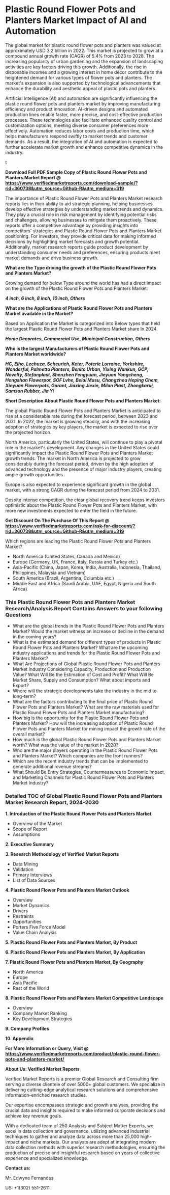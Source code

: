 <meta name="title" content="Global Plastic Round Flower Pots and Planters Market Impact of AI and Automation"><meta name="description" content="The global market for plastic round flower pots and planters was valued at approximately USD 3.2 billion in 2022. This market is projected to grow at a compound annual"><meta name="title" content="Plastic Round Flower Pots and Planters Market Size, Share, Scope, Trends, Growth, Opportunities, Analysis, Forecast"><h1>Plastic Round Flower Pots and Planters Market Impact of AI and Automation</h1><p>The global market for plastic round flower pots and planters was valued at approximately USD 3.2 billion in 2022. This market is projected to grow at a compound annual growth rate (CAGR) of 5.4% from 2023 to 2028. The increasing popularity of urban gardening and the expansion of landscaping activities are key factors driving this growth. Additionally, the rise in disposable incomes and a growing interest in home décor contribute to the heightened demand for various types of flower pots and planters. The market's expansion is also supported by technological advancements that enhance the durability and aesthetic appeal of plastic pots and planters.</p><p>Artificial Intelligence (AI) and automation are significantly influencing the plastic round flower pots and planters market by improving manufacturing efficiency and product innovation. AI-driven designs and automated production lines enable faster, more precise, and cost-effective production processes. These technologies also facilitate enhanced quality control and customization options, meeting diverse consumer preferences more effectively. Automation reduces labor costs and production time, which helps manufacturers respond swiftly to market trends and customer demands. As a result, the integration of AI and automation is expected to further accelerate market growth and enhance competitive dynamics in the industry.</p>t</p><p id="" class=""><strong>Download Full PDF Sample Copy of Plastic Round Flower Pots and Planters Market Report @ <a href="https://www.verifiedmarketreports.com/download-sample/?rid=360738&utm_source=Github-R&utm_medium=319" target="_blank">https://www.verifiedmarketreports.com/download-sample/?rid=360738&utm_source=Github-R&utm_medium=319</a></strong></p><p>The importance of&nbsp;Plastic Round Flower Pots and Planters Market research reports lies in their ability to aid strategic planning, helping businesses develop effective strategies by understanding market trends and dynamics. They play a crucial role in risk management by identifying potential risks and challenges, allowing businesses to mitigate them proactively. These reports offer a competitive advantage by providing insights into competitors' strategies and Plastic Round Flower Pots and Planters Market positioning. For investors, they provide critical data for making informed decisions by highlighting market forecasts and growth potential. Additionally, market research reports guide product development by understanding consumer needs and preferences, ensuring products meet market demands and drive business growth.</p><p><strong>What are the&nbsp;Type driving the growth of the Plastic Round Flower Pots and Planters Market?</strong></p><p id="" class="">Growing demand for below Type around the world has had a direct impact on the growth of the Plastic Round Flower Pots and Planters Market:</p><em><strong>4 inch, 6 inch, 8 inch, 10 inch, Others</strong></em></p><strong>What are the&nbsp;Applications&nbsp;of Plastic Round Flower Pots and Planters Market available in the Market?</strong></p><p id="" class="">Based on Application the Market is categorized into Below types that held the largest Plastic Round Flower Pots and Planters Market share In 2024.</p><em><strong>Home Decorates, Commercial Use, Municipal Construction, Others</strong></em></p><strong>Who is the largest Manufacturers of Plastic Round Flower Pots and Planters Market worldwide?</strong></p><p><em><strong>HC, Elho, Lechuza, Scheurich, Keter, Poterie Lorraine, Yorkshire, Wonderful, Palmetto Planters, Benito Urban, Yixing Wankun, GCP, Novelty, Stefanplast, Shenzhen Fengyuan, Jieyuan Yongcheng, Hongshan Flowerpot, SOF Lvhe, Beiai Musu, Changzhou Heping Chem, Xinyuan Flowerpots, Garant, Jiaxing Jiexin, Milan Plast, Zhongkarui, Samson Rubber, Jia Yi</strong></em></p><p id="" class=""><strong>Short Description About Plastic Round Flower Pots and Planters Market:</strong></p><p>The global Plastic Round Flower Pots and Planters Market is anticipated to rise at a considerable rate during the forecast period, between 2023 and 2031. In 2022, the market is growing steadily, and with the increasing adoption of strategies by key players, the market is expected to rise over the projected horizon.</p><p>North America, particularly the United States, will continue to play a pivotal role in the market's development. Any changes in the United States could significantly impact the Plastic Round Flower Pots and Planters Market growth trends. The market in North America is projected to grow considerably during the forecast period, driven by the high adoption of advanced technology and the presence of major industry players, creating ample growth opportunities.</p><p>Europe is also expected to experience significant growth in the global market, with a strong CAGR during the forecast period from 2024 to 2031.</p><p>Despite intense competition, the clear global recovery trend keeps investors optimistic about the Plastic Round Flower Pots and Planters Market, with more new investments expected to enter the field in the future.</p><p id="" class=""><strong>Get Discount On The Purchase Of This Report @ <a href="https://www.verifiedmarketreports.com/ask-for-discount/?rid=360738&utm_source=Github-R&utm_medium=319" target="_blank">https://www.verifiedmarketreports.com/ask-for-discount/?rid=360738&utm_source=Github-R&utm_medium=319</a></strong></p>Which regions are leading the Plastic Round Flower Pots and Planters Market?</p><ul><li>North America (United States, Canada and Mexico)</li><li>Europe (Germany, UK, France, Italy, Russia and Turkey etc.)</li><li>Asia-Pacific (China, Japan, Korea, India, Australia, Indonesia, Thailand, Philippines, Malaysia and Vietnam)</li><li>South America (Brazil, Argentina, Columbia etc.)</li><li>Middle East and Africa (Saudi Arabia, UAE, Egypt, Nigeria and South Africa)</li></ul><h3 id="" class="">This Plastic Round Flower Pots and Planters Market Research/Analysis Report Contains Answers to your following Questions</h3><ul><li>What are the global trends in the Plastic Round Flower Pots and Planters Market? Would the market witness an increase or decline in the demand in the coming years?</li><li>What is the estimated demand for different types of products in Plastic Round Flower Pots and Planters Market? What are the upcoming industry applications and trends for the Plastic Round Flower Pots and Planters Market?</li><li>What Are Projections of Global Plastic Round Flower Pots and Planters Market Industry Considering Capacity, Production and Production Value? What Will Be the Estimation of Cost and Profit? What Will Be Market Share, Supply and Consumption? What about imports and Export?</li><li>Where will the strategic developments take the industry in the mid to long-term?</li><li>What are the factors contributing to the final price of Plastic Round Flower Pots and Planters Market? What are the raw materials used for Plastic Round Flower Pots and Planters Market manufacturing?</li><li>How big is the opportunity for the Plastic Round Flower Pots and Planters Market? How will the increasing adoption of Plastic Round Flower Pots and Planters Market for mining impact the growth rate of the overall market?</li><li>How much is the global Plastic Round Flower Pots and Planters Market worth? What was the value of the market In 2020?</li><li>Who are the major players operating in the Plastic Round Flower Pots and Planters Market? Which companies are the front runners?</li><li>Which are the recent industry trends that can be implemented to generate additional revenue streams?</li><li>What Should Be Entry Strategies, Countermeasures to Economic Impact, and Marketing Channels for Plastic Round Flower Pots and Planters Market Industry?</li></ul><h3 id="" class="">Detailed TOC of Global Plastic Round Flower Pots and Planters Market Research Report, 2024-2030</h3><p id="" class=""><strong>1. Introduction of the Plastic Round Flower Pots and Planters Market</strong></p><ul><li>Overview of the Market</li><li>Scope of Report</li><li>Assumptions</li></ul><p id="" class=""><strong>2. Executive Summary</strong></p><p id="" class=""><strong>3. Research Methodology of Verified Market Reports</strong></p><ul><li>Data Mining</li><li>Validation</li><li>Primary Interviews</li><li>List of Data Sources</li></ul><p id="" class=""><strong>4. Plastic Round Flower Pots and Planters Market Outlook</strong></p><ul><li>Overview</li><li>Market Dynamics</li><li>Drivers</li><li>Restraints</li><li>Opportunities</li><li>Porters Five Force Model</li><li>Value Chain Analysis</li></ul><p id="" class=""><strong>5. Plastic Round Flower Pots and Planters Market, By Product</strong></p><p id="" class=""><strong>6. Plastic Round Flower Pots and Planters Market, By Application</strong></p><p id="" class=""><strong>7. Plastic Round Flower Pots and Planters Market, By Geography</strong></p><ul><li>North America</li><li>Europe</li><li>Asia Pacific</li><li>Rest of the World</li></ul><p id="" class=""><strong>8. Plastic Round Flower Pots and Planters Market Competitive Landscape</strong></p><ul><li>Overview</li><li>Company Market Ranking</li><li>Key Development Strategies</li></ul><p id="" class=""><strong>9. Company Profiles</strong></p><p id="" class=""><strong>10. Appendix</strong></p><p id="" class=""><strong>For More Information or Query, Visit @ <a href="https://www.verifiedmarketreports.com/product/plastic-round-flower-pots-and-planters-market/" target="_blank">https://www.verifiedmarketreports.com/product/plastic-round-flower-pots-and-planters-market/</a></strong></p><p id="" class=""><strong>About Us: Verified Market Reports</strong></p><p id="" class="">Verified Market Reports is a premier Global Research and Consulting firm serving a diverse clientele of over 5000+ global customers. We specialize in delivering cutting-edge analytical research solutions and comprehensive information-enriched research studies.</p><p id="" class="">Our expertise encompasses strategic and growth analyses, providing the crucial data and insights required to make informed corporate decisions and achieve key revenue goals.</p><p id="" class="">With a dedicated team of 250 Analysts and Subject Matter Experts, we excel in data collection and governance, utilizing advanced industrial techniques to gather and analyze data across more than 25,000 high-impact and niche markets. Our analysts are adept at integrating modern data collection methods with superior research methodologies, ensuring the production of precise and insightful research based on years of collective experience and specialized knowledge.</p><p id="" class=""><strong>Contact us:</strong></p><p id="" class="">Mr. Edwyne Fernandes</p><p id="" class="">US: +1(302) 551-2611</p>